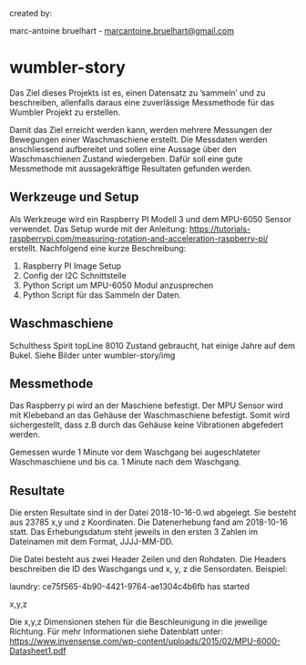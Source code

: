 created by:

marc-antoine bruelhart -
marcantoine.bruelhart@gmail.com

# wumbler-story
Das Ziel dieses Projekts ist es, einen Datensatz zu ’sammeln’ und zu beschreiben, allenfalls daraus eine zuverlässige Messmethode für das Wumbler Projekt zu erstellen.

Damit das Ziel erreicht werden kann, werden mehrere Messungen der Bewegungen einer Waschmaschiene erstellt. Die Messdaten werden anschliessend aufbereitet und sollen eine Aussage über den
Waschmaschienen Zustand wiedergeben. Dafür soll eine gute Messmethode mit aussagekräftige Resultaten gefunden werden.  


## Werkzeuge und Setup
Als Werkzeuge wird ein Raspberry PI Modell 3 und dem MPU-6050 Sensor verwendet.
Das Setup wurde mit der Anleitung: https://tutorials-raspberrypi.com/measuring-rotation-and-acceleration-raspberry-pi/ erstellt.
Nachfolgend eine kurze Beschreibung:

1. Raspberry PI Image Setup
2. Config der I2C Schnittstelle
3. Python Script um MPU-6050 Modul anzusprechen
4. Python Script für das Sammeln der Daten.

## Waschmaschiene
Schulthess Spirit topLine 8010
Zustand gebraucht, hat einige Jahre auf dem Bukel.
Siehe Bilder unter wumbler-story/img

## Messmethode
Das Raspberry pi wird an der Maschiene befestigt. Der MPU Sensor wird mit Klebeband an das
Gehäuse der Waschmaschiene befestigt. Somit wird sichergestellt, dass z.B durch das Gehäuse
keine Vibrationen abgefedert werden.

Gemessen wurde 1 Minute vor dem Waschgang bei augeschlateter Waschmaschiene und bis ca. 1 Minute
nach dem Waschgang.

## Resultate
Die ersten Resultate sind in der Datei 2018-10-16-0.wd abgelegt. Sie besteht aus 23785 x,y und z Koordinaten. Die Datenerhebung fand am 2018-10-16 statt. Das Erhebungsdatum steht jeweils in den ersten 3 Zahlen im Dateinamen mit dem Format, JJJJ-MM-DD.

Die Datei besteht aus zwei Header Zeilen und den Rohdaten. Die Headers beschreiben die ID des Waschgangs und x, y, z die Sensordaten. Beispiel:

laundry: ce75f565-4b90-4421-9764-ae1304c4b6fb has started

x,y,z


Die x,y,z Dimensionen stehen für die Beschleunigung in die jeweilige Richtung. Für mehr Informationen siehe Datenblatt unter: https://www.invensense.com/wp-content/uploads/2015/02/MPU-6000-Datasheet1.pdf  

